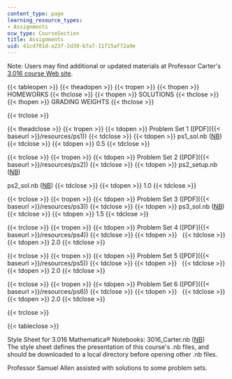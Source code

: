```yaml
---
content_type: page
learning_resource_types:
- Assignments
ocw_type: CourseSection
title: Assignments
uid: 41cd701d-a23f-2d39-b7a7-11f15af72a9e
---
```


Note: Users may find additional or updated materials at Professor Carter's [3.016 course Web site](http://pruffle.mit.edu/3.016).

{{< tableopen >}}
{{< theadopen >}}
{{< tropen >}}
{{< thopen >}}
HOMEWORKS
{{< thclose >}}
{{< thopen >}}
SOLUTIONS
{{< thclose >}}
{{< thopen >}}
GRADING WEIGHTS
{{< thclose >}}

{{< trclose >}}

{{< theadclose >}}
{{< tropen >}}
{{< tdopen >}}
Problem Set 1 ([PDF]({{< baseurl >}}/resources/ps1))
{{< tdclose >}}
{{< tdopen >}}
ps1\_sol.nb ([NB](/courses/materials-science-and-engineering/3-016-mathematics-for-materials-scientists-and-engineers-fall-2005/assignments/ps1_sol.nb))
{{< tdclose >}}
{{< tdopen >}}
0.5
{{< tdclose >}}

{{< trclose >}}
{{< tropen >}}
{{< tdopen >}}
Problem Set 2 ([PDF]({{< baseurl >}}/resources/ps2))
{{< tdclose >}}
{{< tdopen >}}
ps2\_setup.nb ([NB](/courses/materials-science-and-engineering/3-016-mathematics-for-materials-scientists-and-engineers-fall-2005/assignments/ps2_setup.nb))  
  
ps2\_sol.nb ([NB](/courses/materials-science-and-engineering/3-016-mathematics-for-materials-scientists-and-engineers-fall-2005/assignments/ps2_sol.nb))
{{< tdclose >}}
{{< tdopen >}}
1.0
{{< tdclose >}}

{{< trclose >}}
{{< tropen >}}
{{< tdopen >}}
Problem Set 3 ([PDF]({{< baseurl >}}/resources/ps3))
{{< tdclose >}}
{{< tdopen >}}
ps3\_sol.nb ([NB](/courses/materials-science-and-engineering/3-016-mathematics-for-materials-scientists-and-engineers-fall-2005/assignments/ps3_sol.nb))
{{< tdclose >}}
{{< tdopen >}}
1.5
{{< tdclose >}}

{{< trclose >}}
{{< tropen >}}
{{< tdopen >}}
Problem Set 4 ([PDF]({{< baseurl >}}/resources/ps4))
{{< tdclose >}}
{{< tdopen >}}
 
{{< tdclose >}}
{{< tdopen >}}
2.0
{{< tdclose >}}

{{< trclose >}}
{{< tropen >}}
{{< tdopen >}}
Problem Set 5 ([PDF]({{< baseurl >}}/resources/ps5))
{{< tdclose >}}
{{< tdopen >}}
 
{{< tdclose >}}
{{< tdopen >}}
2.0
{{< tdclose >}}

{{< trclose >}}
{{< tropen >}}
{{< tdopen >}}
Problem Set 6 ([PDF]({{< baseurl >}}/resources/ps6))
{{< tdclose >}}
{{< tdopen >}}
 
{{< tdclose >}}
{{< tdopen >}}
2.0
{{< tdclose >}}

{{< trclose >}}

{{< tableclose >}}

Style Sheet for 3.016 Mathematica® Notebooks: 3016\_Carter.nb ([NB](/courses/materials-science-and-engineering/3-016-mathematics-for-materials-scientists-and-engineers-fall-2005/assignments/3016_Carter.nb))  
The style sheet defines the presentation of this course's .nb files, and should be downloaded to a local directory before opening other .nb files.

Professor Samuel Allen assisted with solutions to some problem sets.